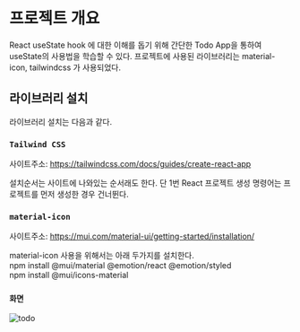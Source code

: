 # 프로젝트 개요

React useState hook 에 대한 이해를 돕기 위해 간단한 Todo App을 통하여 useState의 사용법을 학습할 수 있다.
프로젝트에 사용된 라이브러리는 material-icon, tailwindcss 가 사용되었다.

## 라이브러리 설치

라이브러리 설치는 다음과 같다.  

### `Tailwind CSS`

사이트주소: https://tailwindcss.com/docs/guides/create-react-app

설치순서는 사이트에 나와있는 순서래도 한다.
단 1번 React 프로젝트 생성 명령어는 프로젝트를 먼저 생성한 경우 건너뛴다.

### `material-icon`

사이트주소: https://mui.com/material-ui/getting-started/installation/

material-icon 사용을 위해서는 아래 두가지를 설치한다.  
npm install @mui/material @emotion/react @emotion/styled  
npm install @mui/icons-material

### `화면`

![todo](https://user-images.githubusercontent.com/39702082/199553773-6f01bf00-2b81-419c-954d-b2ba4f44293b.PNG)  